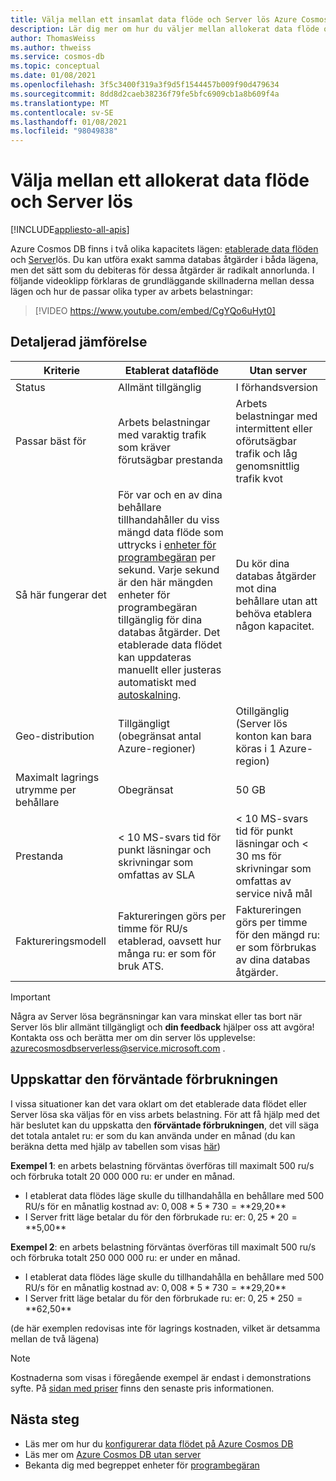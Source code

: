 ```yaml
---
title: Välja mellan ett insamlat data flöde och Server lös Azure Cosmos DB
description: Lär dig mer om hur du väljer mellan allokerat data flöde och Server lös för din arbets belastning.
author: ThomasWeiss
ms.author: thweiss
ms.service: cosmos-db
ms.topic: conceptual
ms.date: 01/08/2021
ms.openlocfilehash: 3f5c3400f319a3f9d5f1544457b009f90d479634
ms.sourcegitcommit: 8dd8d2caeb38236f79fe5bfc6909cb1a8b609f4a
ms.translationtype: MT
ms.contentlocale: sv-SE
ms.lasthandoff: 01/08/2021
ms.locfileid: "98049838"
---
```

# <a name="how-to-choose-between-provisioned-throughput-and-serverless"></a>Välja mellan ett allokerat data flöde och Server lös
[!INCLUDE[appliesto-all-apis](includes/appliesto-all-apis.md)]

Azure Cosmos DB finns i två olika kapacitets lägen: [etablerade data flöden](set-throughput.md) och [Server](serverless.md)lös. Du kan utföra exakt samma databas åtgärder i båda lägena, men det sätt som du debiteras för dessa åtgärder är radikalt annorlunda. I följande videoklipp förklaras de grundläggande skillnaderna mellan dessa lägen och hur de passar olika typer av arbets belastningar:

> [!VIDEO https://www.youtube.com/embed/CgYQo6uHyt0]

## <a name="detailed-comparison"></a>Detaljerad jämförelse

| Kriterie | Etablerat dataflöde | Utan server |
| --- | --- | --- |
| Status | Allmänt tillgänglig | I förhandsversion |
| Passar bäst för | Arbets belastningar med varaktig trafik som kräver förutsägbar prestanda | Arbets belastningar med intermittent eller oförutsägbar trafik och låg genomsnittlig trafik kvot |
| Så här fungerar det | För var och en av dina behållare tillhandahåller du viss mängd data flöde som uttrycks i [enheter för programbegäran](request-units.md) per sekund. Varje sekund är den här mängden enheter för programbegäran tillgänglig för dina databas åtgärder. Det etablerade data flödet kan uppdateras manuellt eller justeras automatiskt med [autoskalning](provision-throughput-autoscale.md). | Du kör dina databas åtgärder mot dina behållare utan att behöva etablera någon kapacitet. |
| Geo-distribution | Tillgängligt (obegränsat antal Azure-regioner) | Otillgänglig (Server lös konton kan bara köras i 1 Azure-region) |
| Maximalt lagrings utrymme per behållare | Obegränsat | 50 GB |
| Prestanda | < 10 MS-svars tid för punkt läsningar och skrivningar som omfattas av SLA | < 10 MS-svars tid för punkt läsningar och < 30 ms för skrivningar som omfattas av service nivå mål |
| Faktureringsmodell | Faktureringen görs per timme för RU/s etablerad, oavsett hur många ru: er som för bruk ATS. | Faktureringen görs per timme för den mängd ru: er som förbrukas av dina databas åtgärder. |

> [!IMPORTANT]
> Några av Server lösa begränsningar kan vara minskat eller tas bort när Server lös blir allmänt tillgängligt och **din feedback** hjälper oss att avgöra! Kontakta oss och berätta mer om din server lös upplevelse: [azurecosmosdbserverless@service.microsoft.com](mailto:azurecosmosdbserverless@service.microsoft.com) .

## <a name="estimating-your-expected-consumption"></a>Uppskattar den förväntade förbrukningen

I vissa situationer kan det vara oklart om det etablerade data flödet eller Server lösa ska väljas för en viss arbets belastning. För att få hjälp med det här beslutet kan du uppskatta den **förväntade förbrukningen**, det vill säga det totala antalet ru: er som du kan använda under en månad (du kan beräkna detta med hjälp av tabellen som visas [här](plan-manage-costs.md#estimating-serverless-costs))

**Exempel 1**: en arbets belastning förväntas överföras till maximalt 500 ru/s och förbruka totalt 20 000 000 ru: er under en månad.

- I etablerat data flödes läge skulle du tillhandahålla en behållare med 500 RU/s för en månatlig kostnad av: $0,008 * 5 * 730 = **$29,20**
- I Server fritt läge betalar du för den förbrukade ru: er: $0,25 * 20 = **$5,00**

**Exempel 2**: en arbets belastning förväntas överföras till maximalt 500 ru/s och förbruka totalt 250 000 000 ru: er under en månad.

- I etablerat data flödes läge skulle du tillhandahålla en behållare med 500 RU/s för en månatlig kostnad av: $0,008 * 5 * 730 = **$29,20**
- I Server fritt läge betalar du för den förbrukade ru: er: $0,25 * 250 = **$62,50**

(de här exemplen redovisas inte för lagrings kostnaden, vilket är detsamma mellan de två lägena)

> [!NOTE]
> Kostnaderna som visas i föregående exempel är endast i demonstrations syfte. På [sidan med priser](https://azure.microsoft.com/pricing/details/cosmos-db/) finns den senaste pris informationen.

## <a name="next-steps"></a>Nästa steg

- Läs mer om hur du [konfigurerar data flödet på Azure Cosmos DB](set-throughput.md)
- Läs mer om [Azure Cosmos DB utan server](serverless.md)
- Bekanta dig med begreppet enheter för [programbegäran](request-units.md)
